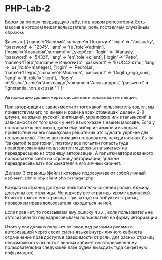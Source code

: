 # PHP-Lab-2

Берем за основу предыдущую лабу, но в новом репозитории.
Есть массив в котором лежат пользователи, роль поставляем случайным образом:

$users = [
[‘name’=>’Василий’,’surname’=>’Лоханкин’ 'login' => 'Vasisualiy', 'password' => '12345', 'lang' => 'ru',’role’=>’admin’],
[‘name’=>’Афанасий’,’surname’=>’Цукерберг’ 'login' => 'Afanasiy', 'password' => '54321', 'lang' => 'en',’role’=>client],
['login' => 'Petro', ‘name’=>’Петр’,’surname’=>’Инкогнито’ ,'password' => 'EkUC42nzmu', 'lang' => 'ua',’role’=>maneger],
['login' => 'Pedrolus', ‘name’=>’Педро’,’surname’=>’Миланов’, 'password' => 'Cogito_ergo_sum', 'lang' => 'it',’role’=>’client’],
[
'login' =>'Sasha',‘name’=>’Александр’,’surname’=>’Александров’,  'password' => 'Ignorantia_non_excusat ' ],
];

Авторизацию делаем через сессии как я показывал на лекции.

При авторизации в зависимости от того какой пользователь вошел, мы приветствуем его по имени и роли,на всех страницах( делаем 2-3 штуки), на языке( русский, англицкий, украинские или итальянский) в зависимости от того какой у него язык указан в нашем массиве.
Если у пользователя нет языка, даем ему выбор из языков и выводим приветствие на его языке(сами решите как это сделать удобнее для пользователя).
После авторизации пользователь находиться как бы на “закрытой территории”, поэтому все попытки попасть туда неавторизованным пользователем должны натыкаться на переадресацию на страницу авторизации. А попытки авторизованного пользователя зайти на страницу авторизации, должны переадресовывать пользователя в его личный кабинет.

Делаем 3 страницы(файла) которые подразумевают собой личный кабинет:
admin.php
client.php
manager.php

Каждая из страниц доступна пользователю со своей ролью. Админу доступны все страницы. Менеджеру все страницы кроме админской. Клиенту только его страница. При заходе на любую из страниц проверяем права пользователя находиться на ней. 

Если прав нет, то показываем ему ошибку 403. <?php header('HTTP/1.0 403 Forbidden');?>, 
если пользователь не авторизован то переадресовываем пользователя на форму авторизации <?php  header("Location: http://lab2.ua/login.php"); ?>

Итого у вас должно получиться:
вход под разными ролями с авторизацией через сесии
смена языка внутри личного кабинета
ограничение прав доступа в зависимости от роли, для разных страниц
невозможность попасть в личный кабинет неавторизованному пользователю(на следующей лабе будем выводить туда секретную информацию)
